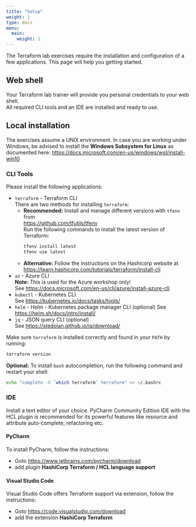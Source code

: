 ```yaml
---
title: "Setup"
weight: 1
type: docs
menu:
  main:
    weight: 1
---
```


The Terraform lab exercises require the installation and configuration of a few applications. This page will
help you getting started.


## Web shell

Your Terraform lab trainer will provide you personal credentials to your web shell.  
All required CLI tools and an IDE are installed and ready to use.


## Local installation

The exercises assume a UNIX environment. In case you are working under Windows, be advised to install the
**Windows Subsystem for Linux** as documented here: https://docs.microsoft.com/en-us/windows/wsl/install-win10


### CLI Tools

Please install the following applications:

* `terraform` - Terraform CLI  
  There are two methods for installing `terraform`:
  * **Recommended:** Install and manage different versions with `tfenv` from  
    https://github.com/tfutils/tfenv  
    Run the following commands to install the latest version of Terraform:
    ```bash
    tfenv install latest
    tfenv use latest    
    ```
  * **Alternative:** Follow the instructions on the Hashicorp website at  
  https://learn.hashicorp.com/tutorials/terraform/install-cli
* `az` - Azure CLI  
   **Note:** This is used for the Azure workshop only!  
   See https://docs.microsoft.com/en-us/cli/azure/install-azure-cli
* `kubectl` - Kubernetes CLI  
   See https://kubernetes.io/docs/tasks/tools/
* `helm` - Helm - Kubernetes package manager CLI (optional)
   See https://helm.sh/docs/intro/install/
* `jq` - JSON query CLI (optional)  
  See https://stedolan.github.io/jq/download/

Make sure `terraform` is installed correctly and found in your `PATH` by running:

```bash
terraform version
```

**Optional:** To install `bash` autocompletion, run the following command and restart your shell:

```bash
echo "complete -C `which terraform` terraform" >> ~/.bashrc
```

### IDE

Install a text editor of your choice. PyCharm Community Edition IDE with the HCL plugin is recommended for its
powerful features like resource and attribute auto-complete, refactoring etc.


#### PyCharm

To install PyCharm, follow the instructions:

* Goto https://www.jetbrains.com/pycharm/download
* add plugin **HashiCorp Terraform / HCL language support**


#### Visual Studio Code

Visual Studio Code offers Terraform support via extension, follow the instructions:

* Goto https://code.visualstudio.com/download 
* add the extension **HashiCorp Terraform**
